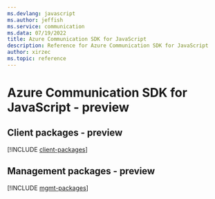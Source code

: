 ```yaml
---
ms.devlang: javascript
ms.author: jeffish
ms.service: communication
ms.data: 07/19/2022
title: Azure Communication SDK for JavaScript
description: Reference for Azure Communication SDK for JavaScript
author: xirzec
ms.topic: reference
---
```

# Azure Communication SDK for JavaScript - preview

## Client packages - preview
[!INCLUDE [client-packages](communication-client-index.md)]
## Management packages - preview
[!INCLUDE [mgmt-packages](communication-mgmt-index.md)]
